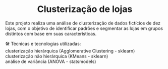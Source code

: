 <h1 align="center"> Clusterização de lojas </h1>

Este projeto realiza uma análise de clusterização de dados fictícios de dez lojas, com o objetivo de identificar padrões e segmentar as lojas em grupos distintos com base em suas características.

🛠️ Técnicas e tecnologias utilizadas:<br>
  clusterização hierárquica (Agglomerative Clustering - sklearn)<br>
  clusterização não hierárquica (KMeans - sklearn)<br>
  análise de variância (ANOVA - statsmodels)

  
